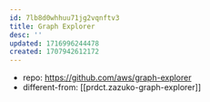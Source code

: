 ```yaml
---
id: 7lb8d0whhuu71jg2vqnftv3
title: Graph Explorer
desc: ''
updated: 1716996244478
created: 1707942612172
---
```


- repo: https://github.com/aws/graph-explorer
- different-from: [[prdct.zazuko-graph-explorer]]